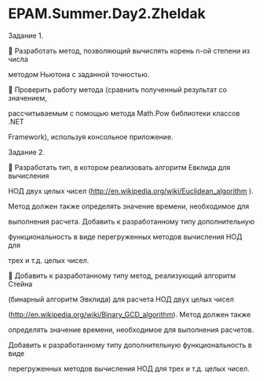 # EPAM.Summer.Day2.Zheldak
Задание 1.

 Разработать метод, позволяющий вычислять корень n-ой степени из числа

методом Ньютона с заданной точностью.

 Проверить работу метода (сравнить полученный результат со значением,

рассчитываемым с помощью метода Math.Pow библиотеки классов .NET

Framework), используя консольное приложение.

Задание 2.

 Разработать тип, в котором реализовать алгоритм Евклида для вычисления

НОД двух целых чисел (http://en.wikipedia.org/wiki/Euclidean_algorithm ).

Метод должен также определять значение времени, необходимое для

выполнения расчета. Добавить к разработанному типу дополнительную

функциональность в виде перегруженных методов вычисления НОД для

трех и т.д. целых чисел.

 Добавить к разработанному типу метод, реализующий алгоритм Стейна

(бинарный алгоритм Эвклида) для расчета НОД двух целых чисел

(http://en.wikipedia.org/wiki/Binary_GCD_algorithm). Метод должен также

определять значение времени, необходимое для выполнения расчетов.

Добавить к разработанному типу дополнительную функциональность в виде

перегруженных методов вычисления НОД для трех и т.д. целых чисел.

